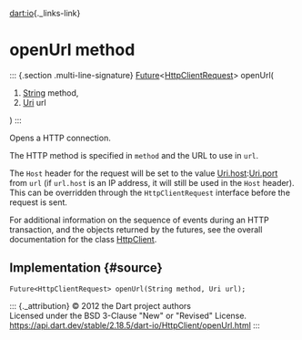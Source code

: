 [dart:io](../../dart-io/dart-io-library){._links-link}

openUrl method
==============

::: {.section .multi-line-signature}
[Future](../../dart-async/future-class)\<[HttpClientRequest](../httpclientrequest-class)\>
openUrl(

1.  [String](../../dart-core/string-class) method,
2.  [Uri](../../dart-core/uri-class) url

)
:::

Opens a HTTP connection.

The HTTP method is specified in `method` and the URL to use in `url`.

The `Host` header for the request will be set to the value
[Uri.host](../../dart-core/uri/host):[Uri.port](../../dart-core/uri/port)
from `url` (if `url.host` is an IP address, it will still be used in the
`Host` header). This can be overridden through the `HttpClientRequest`
interface before the request is sent.

For additional information on the sequence of events during an HTTP
transaction, and the objects returned by the futures, see the overall
documentation for the class [HttpClient](../httpclient-class).

Implementation {#source}
--------------

``` {.language-dart data-language="dart"}
Future<HttpClientRequest> openUrl(String method, Uri url);
```

::: {._attribution}
© 2012 the Dart project authors\
Licensed under the BSD 3-Clause \"New\" or \"Revised\" License.\
<https://api.dart.dev/stable/2.18.5/dart-io/HttpClient/openUrl.html>
:::
